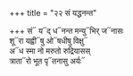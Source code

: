 +++
title = "२२ सं यद्धनन्त"

+++
सं᳓ य᳓द् ध᳓नन्त मन्यु᳓भिर् ज᳓नासः  
शू᳓रा यह्वी᳓षु ओ᳓षधीषु विक्षु᳓  
अ᳓ध स्मा नो मरुतो रुद्रियासस्  
त्राता᳓रो भूत पृ᳓तनासु अर्यः᳓